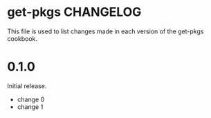 # get-pkgs CHANGELOG

This file is used to list changes made in each version of the get-pkgs cookbook.

# 0.1.0

Initial release.

- change 0
- change 1

